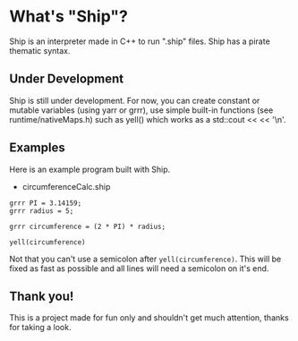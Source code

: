 # What's "Ship"?
Ship is an interpreter made in C++ to run ".ship" files. Ship has a pirate thematic syntax.

## Under Development
Ship is still under development. For now, you can create constant or mutable variables (using yarr or grrr), use simple built-in functions (see runtime/nativeMaps.h) such as yell(<something>) which works as a std::cout << <something> << '\n'.

## Examples
Here is an example program built with Ship.

- circumferenceCalc.ship
```
grrr PI = 3.14159;
grrr radius = 5;

grrr circumference = (2 * PI) * radius;

yell(circumference)
```

Not that you can't use a semicolon after `yell(circumference)`. This will be fixed as fast as possible and all lines will need a semicolon on it's end.

## Thank you!
This is a project made for fun only and shouldn't get much attention, thanks for taking a look.